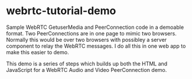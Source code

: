 # webrtc-tutorial-demo

Sample WebRTC GetuserMedia and PeerConnection code in a demoable format.  Two PeerConnections are in one page to mimic two browsers.  Normally this would be over two browsers with possibley a server component to relay the WebRTC messages.   I do all this in one web app to make this easier to demo.

This demo is a series of steps which builds up both the HTML and JavaScript for a WebRTC Audio and Video PeerConnection demo.

